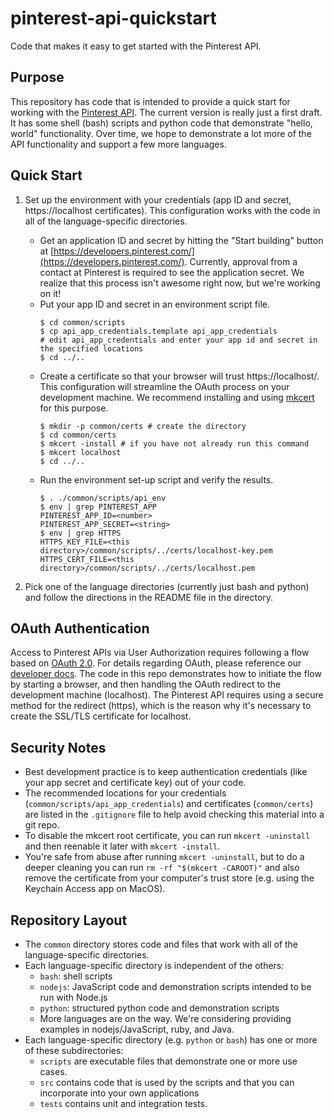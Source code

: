# pinterest-api-quickstart

Code that makes it easy to get started with the Pinterest API.

## Purpose

This repository has code that is intended to provide a quick start for working with the [Pinterest API](https://developers.pinterest.com/docs/redoc/). The current version is really just a first draft. It has some shell (bash) scripts and python code that demonstrate "hello, world" functionality. Over time, we hope to demonstrate a lot more of the API functionality and support a few more languages.

## Quick Start

1. Set up the environment with your credentials (app ID and secret, https://localhost certificates). This configuration works with the code in all of the language-specific directories.

   * Get an application ID and secret by hitting the "Start building" button at [https://developers.pinterest.com/](https://developers.pinterest.com/). Currently, approval from a contact at Pinterest is required to see the application secret. We realize that this process isn't awesome right now, but we're working on it!
   * Put your app ID and secret in an environment script file.
     ```
     $ cd common/scripts
     $ cp api_app_credentials.template api_app_credentials
     # edit api_app_credentials and enter your app id and secret in the specified locations
     $ cd ../..
     ```
   * Create a certificate so that your browser will trust https://localhost/. This configuration will streamline the OAuth process on your development machine. We recommend installing and using [mkcert](https://github.com/FiloSottile/mkcert) for this purpose.
     ```
     $ mkdir -p common/certs # create the directory
     $ cd common/certs
     $ mkcert -install # if you have not already run this command
     $ mkcert localhost
     $ cd ../..
     ```
   * Run the environment set-up script and verify the results.
     ```
     $ . ./common/scripts/api_env
     $ env | grep PINTEREST_APP
     PINTEREST_APP_ID=<number>
     PINTEREST_APP_SECRET=<string>
     $ env | grep HTTPS
     HTTPS_KEY_FILE=<this directory>/common/scripts/../certs/localhost-key.pem
     HTTPS_CERT_FILE=<this directory>/common/scripts/../certs/localhost.pem
     ```

2. Pick one of the language directories (currently just bash and python) and follow the directions in the README file in the directory.

## OAuth Authentication

Access to Pinterest APIs via User Authorization requires following a flow based on [OAuth 2.0](https://tools.ietf.org/html/rfc6749). For details regarding OAuth, please reference our [developer docs](https://developers.pinterest.com/docs/redoc/#section/User-Authorization). The code in this repo demonstrates how to initiate the flow by starting a browser, and then handling the OAuth redirect to the development machine (localhost). The Pinterest API requires using a secure method for the redirect (https), which is the reason why it's necessary to create the SSL/TLS certificate for localhost.

## Security Notes

* Best development practice is to keep authentication credentials (like your app secret and certificate key) out of your code.
* The recommended locations for your credentials (`common/scripts/api_app_credentials`) and certificates (`common/certs`) are listed in the `.gitignore` file to help avoid checking this material into a git repo.
* To disable the mkcert root certificate, you can run `mkcert -uninstall` and then reenable it later with `mkcert -install`.
* You're safe from abuse after running `mkcert -uninstall`, but to do a deeper cleaning you can run `rm -rf "$(mkcert -CAROOT)"` and also remove the certificate from your computer's trust store (e.g. using the Keychain Access app on MacOS).

## Repository Layout

* The `common` directory stores code and files that work with all of the language-specific directories.
* Each language-specific directory is independent of the others:
  * `bash`: shell scripts
  * `nodejs`: JavaScript code and demonstration scripts intended to be run with Node.js
  * `python`: structured python code and demonstration scripts
  * More languages are on the way. We're considering providing examples in nodejs/JavaScript, ruby, and Java.
* Each language-specific directory (e.g. `python` or `bash`) has one or more of these subdirectories:
  * `scripts` are executable files that demonstrate one or more use cases.
  * `src` contains code that is used by the scripts and that you can incorporate into your own applications
  * `tests` contains unit and integration tests.
